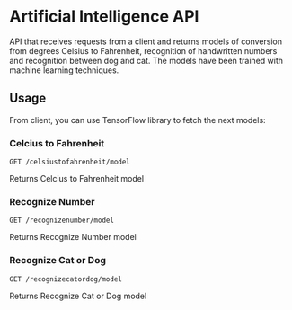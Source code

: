 # Artificial Intelligence API
API that receives requests from a client and returns models of conversion from degrees Celsius to Fahrenheit, recognition of handwritten numbers and recognition between dog and cat.
The models have been trained with machine learning techniques.

## Usage

From client, you can use TensorFlow library to fetch the next models:


### Celcius to Fahrenheit
```
GET /celsiustofahrenheit/model
```
Returns Celcius to Fahrenheit model

### Recognize Number
```
GET /recognizenumber/model
```
Returns Recognize Number model

### Recognize Cat or Dog
```
GET /recognizecatordog/model
```
Returns Recognize Cat or Dog model
